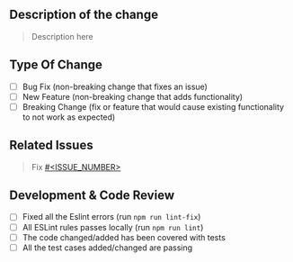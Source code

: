 ## Description of the change

> Description here

## Type Of Change

- [ ] Bug Fix (non-breaking change that fixes an issue)
- [ ] New Feature (non-breaking change that adds functionality)
- [ ] Breaking Change (fix or feature that would cause existing functionality to not work as expected)

## Related Issues

> Fix [#<ISSUE_NUMBER>](ISSUE_LINK)

## Development & Code Review

- [ ] Fixed all the Eslint errors (run `npm run lint-fix`)
- [ ] All ESLint rules passes locally (run `npm run lint`)
- [ ] The code changed/added has been covered with tests
- [ ] All the test cases added/changed are passing

